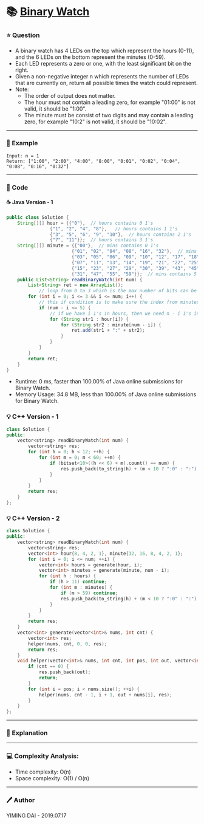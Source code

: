 # :books: [Binary Watch](https://leetcode.com/problems/binary-watch/)

### :star: Question

- A binary watch has 4 LEDs on the top which represent the hours (0-11), and the 6 LEDs on the bottom represent the minutes (0-59).
- Each LED represents a zero or one, with the least significant bit on the right.
- Given a non-negative integer n which represents the number of LEDs that are currently on, return all possible times the watch could represent.
- Note:
  - The order of output does not matter.
  - The hour must not contain a leading zero, for example "01:00" is not valid, it should be "1:00".
  - The minute must be consist of two digits and may contain a leading zero, for example "10:2" is not valid, it should be "10:02".

--- 

### :car: Example
```
Input: n = 1
Return: ["1:00", "2:00", "4:00", "8:00", "0:01", "0:02", "0:04", "0:08", "0:16", "0:32"]
```
---

### :hammer: Code

#### :coffee: Java Version - 1

```java
public class Solution {
    String[][] hour = {{"0"},  // hours contains 0 1's
                {"1", "2", "4", "8"},   // hours contains 1 1's
                {"3", "5", "6", "9", "10"},  // hours contains 2 1's
                {"7", "11"}};  // hours contains 3 1's
    String[][] minute = {{"00"},  // mins contains 0 1's
                        {"01", "02", "04", "08", "16", "32"},  // mins contains 1 1's
                        {"03", "05", "06", "09", "10", "12", "17", "18", "20", "24", "33", "34", "36", "40", "48"},  // mins contains 2 1's
                        {"07", "11", "13", "14", "19", "21", "22", "25", "26", "28", "35", "37", "38", "41", "42", "44", "49", "50", "52", "56"},  // mins contains 3 1's
                        {"15", "23", "27", "29", "30", "39", "43", "45", "46", "51", "53", "54", "57", "58"},  // mins contains 4 1's
                        {"31", "47", "55", "59"}};  // mins contains 5 1's
    public List<String> readBinaryWatch(int num) {
		List<String> ret = new ArrayList();
            // loop from 0 to 3 which is the max number of bits can be set in hours (4 bits)
		for (int i = 0; i <= 3 && i <= num; i++) {
            // this if condition is to make sure the index from minutes array would be valid
			if (num - i <= 5) {
                // if we have i 1's in hours, then we need n - i 1's in minutes, that's why the arrays were created by grouping the number of 1's bits
				for (String str1 : hour[i]) {
					for (String str2 : minute[num - i]) {
						ret.add(str1 + ":" + str2);
					}
				}
			}
		}
		return ret;     
    }
}
```

- Runtime: 0 ms, faster than 100.00% of Java online submissions for Binary Watch.
- Memory Usage: 34.8 MB, less than 100.00% of Java online submissions for Binary Watch.

### :bulb: C++ Version - 1

```cpp
class Solution {
public:
    vector<string> readBinaryWatch(int num) {
        vector<string> res;
        for (int h = 0; h < 12; ++h) {
            for (int m = 0; m < 60; ++m) {
                if (bitset<10>((h << 6) + m).count() == num) {
                    res.push_back(to_string(h) + (m < 10 ? ":0" : ":") + to_string(m));
                }
            }
        }
        return res;
    }
};
```


### :bulb: C++ Version - 2

```cpp
class Solution {
public:
    vector<string> readBinaryWatch(int num) {
        vector<string> res;
        vector<int> hour{8, 4, 2, 1}, minute{32, 16, 8, 4, 2, 1};
        for (int i = 0; i <= num; ++i) {
            vector<int> hours = generate(hour, i);
            vector<int> minutes = generate(minute, num - i);
            for (int h : hours) {
                if (h > 11) continue;
                for (int m : minutes) {
                    if (m > 59) continue;
                    res.push_back(to_string(h) + (m < 10 ? ":0" : ":") + to_string(m));
                }
            }
        }
        return res;
    }
    vector<int> generate(vector<int>& nums, int cnt) {
        vector<int> res;
        helper(nums, cnt, 0, 0, res);
        return res;
    }
    void helper(vector<int>& nums, int cnt, int pos, int out, vector<int>& res) {
        if (cnt == 0) {
            res.push_back(out);
            return;
        }
        for (int i = pos; i < nums.size(); ++i) {
            helper(nums, cnt - 1, i + 1, out + nums[i], res);
        }
    }
};
```

---

### :pencil: Explanation



---

### :computer: Complexity Analysis:

- Time complexity: O(n)
- Space complexity: O(1) / O(n)

---

### :pen: Author

YIMING DAI - 2019.07.17
